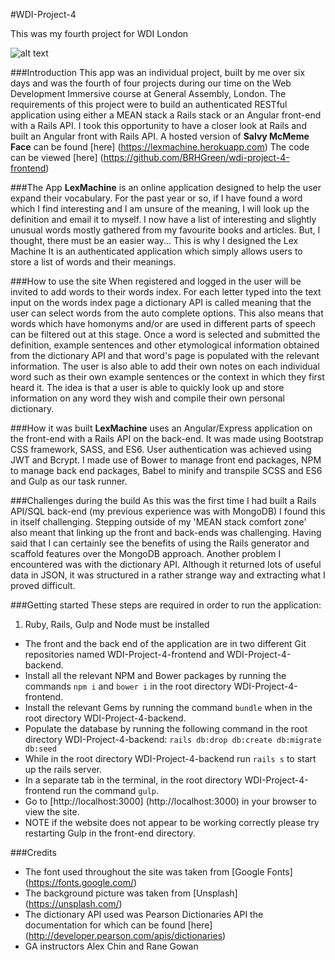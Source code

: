 #WDI-Project-4

This was my fourth project for WDI London

![alt text](https://cloud.githubusercontent.com/assets/18631052/19977801/c84ba5ca-a1ec-11e6-977e-39ed6ac23d55.png "Lex Machine index page")

###Introduction
This app was an individual project, built by me over six days and was the fourth of four projects during our time on the Web Development Immersive course at General Assembly, London.
The requirements of this project were to build an authenticated RESTful application using either a MEAN stack a Rails stack or an Angular front-end with a Rails API. I took this opportunity to have a closer look at Rails and built an Angular front with Rails API.
A hosted version of **Salvy McMeme Face** can be found [here] (https://lexmachine.herokuapp.com)
The code can be viewed [here] (https://github.com/BRHGreen/wdi-project-4-frontend)

###The App
**LexMachine** is an online application designed to help the user expand their vocabulary.
For the past year or so, if I have found a word which I find interesting and I am unsure of the meaning, I will look up the definition and email it to myself. I now have a list of interesting and slightly unusual words mostly gathered from my favourite books and articles. But, I thought, there must be an easier way...
This is why I designed the Lex Machine It is an authenticated application which simply allows users to store a list of words and their meanings.


###How to use the site
When registered and logged in the user will be invited to add words to their words index. For each letter typed into the text input on the words index page a dictionary API is called meaning that the user can select words from the auto complete options. This also means that words which have homonyms and/or are used in different parts of speech can be filtered out at this stage.
Once a word is selected and submitted the definition, example sentences and other etymological information obtained from the dictionary API and that word's page is populated with the relevant information.
The user is also able to add their own notes on each individual word such as their own example sentences or the context in which they first heard it.
The idea is that a user is able to quickly look up and store information on any word they wish and compile their own personal dictionary.


###How it was built
**LexMachine** uses an Angular/Express application on the front-end with a Rails API on the back-end. It was made using Bootstrap CSS framework, SASS, and ES6. User authentication was achieved using  JWT and Bcrypt.
I made use of Bower to manage front end packages, NPM to manage back end packages, Babel to minify and transpile SCSS and ES6 and Gulp as our task runner.

###Challenges during the build
As this was the first time I had built a Rails API/SQL back-end (my previous experience was with MongoDB) I found this in itself challenging. Stepping outside of my 'MEAN stack comfort zone' also meant that linking up the front and back-ends was challenging.
Having said that I can certainly see the benefits of using the Rails generator and scaffold features over the MongoDB approach.
Another problem I encountered was with the dictionary API. Although it returned lots of useful data in JSON, it was structured in a rather strange way and extracting what I proved difficult.

###Getting started
These steps are required in order to run the application:

1. Ruby, Rails, Gulp and Node must be installed
- The front and the back end of the application are in two different Git repositories named WDI-Project-4-frontend and WDI-Project-4-backend.  
- Install all the relevant NPM and Bower packages by running the commands `npm i` and `bower i` in the root directory WDI-Project-4-frontend.
- Install the relevant Gems by running the command `bundle` when in the root directory WDI-Project-4-backend.
- Populate the database by running the following command in the root directory WDI-Project-4-backend: `rails db:drop db:create db:migrate db:seed`
- While in the root directory WDI-Project-4-backend run `rails s` to start up the rails server.
- In a separate tab in the terminal, in the root directory WDI-Project-4-frontend run the command `gulp`.
- Go to [http://localhost:3000] (http://localhost:3000) in your browser to view the site.
- NOTE if the website does not appear to be working correctly please try restarting Gulp in the front-end directory.

###Credits
- The font used throughout the site was taken from [Google Fonts] (https://fonts.google.com/)
- The background picture was taken from [Unsplash] (https://unsplash.com/)
- The dictionary API used was Pearson Dictionaries API the documentation for which can be found [here] (http://developer.pearson.com/apis/dictionaries)
- GA instructors Alex Chin and Rane Gowan
